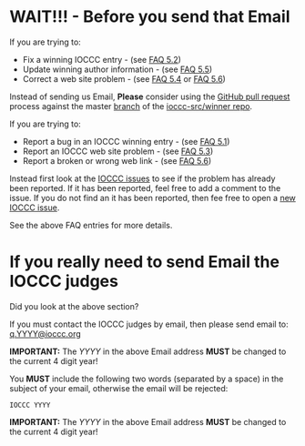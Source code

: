 # WAIT!!! - Before you send that Email

If you are trying to:

* Fix a winning IOCCC entry - (see [FAQ 5.2](/faq.md#fix_an_entry))
* Update winning author information - (see [FAQ 5.5](/faq.md#fix_author))
* Correct a web site problem - (see [FAQ 5.4](/faw.md#fix_web_site) or [FAQ 5.6](/faq.md#fix_link))

Instead of sending us Email, **Please** consider using the [GitHub
pull request](https://github.com/ioccc-src/winner/pulls) process
against the master [branch](https://github.com/ioccc-src/winner/branches)
of the [ioccc-src/winner repo](https://github.com/ioccc-src/winner).

If you are trying to:

* Report a bug in an IOCCC winning entry - (see [FAQ 5.1](/faq.md#report_bug))
* Report an IOCCC web site problem - (see [FAQ 5.3](/faq.md#report_web_problem))
* Report a broken or wrong web link - (see [FAQ 5.6](/faq.md#fix_link))

Instead first look at the [IOCCC
issues](https://github.com/ioccc-src/winner/issues) to see if the
problem has already been reported.  If it has been reported, feel
free to add a comment to the issue.  If you do not find an it has
been reported, then fee free to open a [new IOCCC
issue](//github.com/ioccc-src/winner/issues).

See the above FAQ entries for more details.

# If you really need to send Email the IOCCC judges

Did you look at the above section?

If you must contact the IOCCC judges by email, then please send email to:
[q.YYYY@ioccc.org](mailto:q.YYYY@ioccc.org?subject=IOCCC%20YYYY%20question%20<===%20You%20MUST%20change%20YYYY%20to%20the%204-digit%20year%20in%20both%20the%20To%20address%20and%20Subject,%20then%20remove%20this%20arrow%20note%20from%20the%20subject%20line!)

**IMPORTANT:** The _YYYY_ in the above Email address **MUST** be changed to the current 4 digit year!

You **MUST** include the following two words (separated by a space) in the subject of your email, otherwise the email will be rejected:

    IOCCC YYYY

**IMPORTANT:** The _YYYY_ in the above Email address **MUST** be changed to the current 4 digit year!
